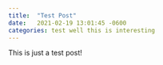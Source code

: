 ```yaml
---
title:  "Test Post"
date:   2021-02-19 13:01:45 -0600
categories: test well this is interesting
---
```

This is just a test post!